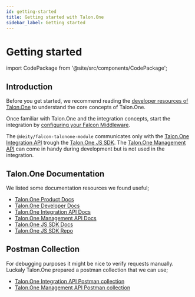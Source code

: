 ```yaml
---
id: getting-started
title: Getting started with Talon.One
sidebar_label: Getting started
---
```


# Getting started

import CodePackage from '@site/src/components/CodePackage';

<CodePackage name="@deity/falcon-talonone-module" />

## Introduction

Before you get started, we recommend reading the [developer resources of Talon.One](/docs/integrations/talonone/getting-started) to understand the core concepts of Talon.One.

Once familiar with Talon.One and the integration concepts, start the integration by [configuring your Falcon Middleware](/docs/integrations/talonone/configuration).

The `@deity/falcon-talonone-module` communicates only with the [Talon.One Integration API](https://docs.talon.one/integration-api/) trough the [Talon.One JS SDK](https://github.com/talon-one/talon_one.js). The [Talon.One Management API](https://docs.talon.one/management-api/) can come in handy during development but is not used in the integration.

## Talon.One Documentation

We listed some documentation resources we found useful;

- [Talon.One Product Docs](https://docs.talon.one/docs/product/understanding-talonone/)
- [Talon.One Developer Docs](https://docs.talon.one/docs/dev/getting-started/overview/)
- [Talon.One Integration API Docs](https://docs.talon.one/integration-api/)
- [Talon.One Management API Docs](https://docs.talon.one/management-api/)
- [Talon.One JS SDK Docs](https://docs.talon.one/docs/dev/sdks/overview/)
- [Talon.One JS SDK Repo](https://github.com/talon-one/talon_one.js)

## Postman Collection

For debugging purposes it might be nice to verify requests manually. Luckaly Talon.One prepared a postman collection that we can use;

- [Talon.One Integration API Postman collection](https://docs.talon.one/docs/dev/integration-api/overview/#postman-collection)
- [Talon.One Management API Postman collection](https://docs.talon.one/docs/dev/management-api/overview/#postman-collection)